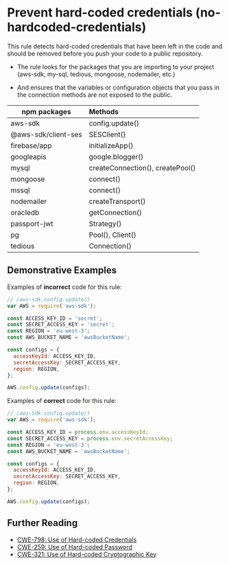 # Prevent hard-coded credentials (no-hardcoded-credentials)

This rule detects hard-coded credentials that have been left in the code and should be removed before you push your code to a public repository.

- The rule looks for the packages that you are importing to your project (aws-sdk, my-sql, tedious, mongoose, nodemailer, etc.)

- And ensures that the variables or configuration objects that you pass in the connection methods are not exposed to the public.

| npm packages        | Methods                          |
| ------------------- | :------------------------------- |
| aws-sdk             | config.update()                  |
| @aws-sdk/client-ses | SESClient()                      |
| firebase/app        | initializeApp()                  |
| googleapis          | google.blogger()                 |
| mysql               | createConnection(), createPool() |
| mongoose            | connect()                        |
| mssql               | connect()                        |
| nodemailer          | createTransport()                |
| oracledb            | getConnection()                  |
| passport-jwt        | Strategy()                       |
| pg                  | Pool(), Client()                 |
| tedious             | Connection()                     |

## Demonstrative Examples

Examples of **incorrect** code for this rule:

```js
// /aws-sdk.config.update()
var AWS = require('aws-sdk');

const ACCESS_KEY_ID = 'secret';
const SECRET_ACCESS_KEY = 'secret';
const REGION = 'eu-west-3';
const AWS_BUCKET_NAME = 'awsBucketName';

const configs = {
  accessKeyId: ACCESS_KEY_ID,
  secretAccessKey: SECRET_ACCESS_KEY,
  region: REGION,
};

AWS.config.update(configs);
```

Examples of **correct** code for this rule:

```js
// /aws-sdk.config.update()
var AWS = require('aws-sdk');

const ACCESS_KEY_ID = process.env.accessKeyId;
const SECRET_ACCESS_KEY = process.env.secretAccessKey;
const REGION = 'eu-west-3';
const AWS_BUCKET_NAME = 'awsBucketName';

const configs = {
  accessKeyId: ACCESS_KEY_ID,
  secretAccessKey: SECRET_ACCESS_KEY,
  region: REGION,
};

AWS.config.update(configs);
```

## Further Reading

- [CWE-798: Use of Hard-coded Credentials](https://cwe.mitre.org/data/definitions/798)
- [CWE-259: Use of Hard-coded Password](https://cwe.mitre.org/data/definitions/259.html)
- [CWE-321: Use of Hard-coded Cryptographic Key](https://cwe.mitre.org/data/definitions/321.html)
